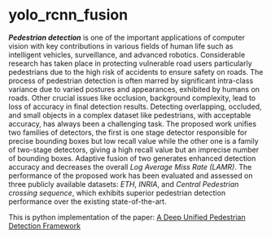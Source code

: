 # yolo_rcnn_fusion

***Pedestrian detection*** is one of the important applications of computer vision with key contributions in various
fields of human life such as intelligent vehicles, surveillance,
and advanced robotics. Considerable research has taken place
in protecting vulnerable road users particularly pedestrians due
to the high risk of accidents to ensure safety on roads. The
process of pedestrian detection is often marred by significant
intra-class variance due to varied postures and appearances,
exhibited by humans on roads. Other crucial issues like occlusion,
background complexity, lead to loss of accuracy in final detection
results. Detecting overlapping, occluded, and small objects in a
complex dataset like pedestrians, with acceptable accuracy, has
always been a challenging task. The proposed work unifies two
families of detectors, the first is one stage detector responsible
for precise bounding boxes but low recall value while the other
one is a family of two-stage detectors, giving a high recall value
but an imprecise number of bounding boxes. Adaptive fusion
of two generates enhanced detection accuracy and decreases the
overall *Log Average Miss Rate (LAMR)*. The performance of
the proposed work has been evaluated and assessed on three
publicly available datasets: *ETH*, *INRIA*, and *Central Pedestrian
crossing sequence*, which exhibits superior pedestrian detection
performance over the existing state-of-the-art.

This is python implementation of the paper: [A Deep Unified Pedestrian Detection Framework](https://ieeexplore.ieee.org/document/9753544)
